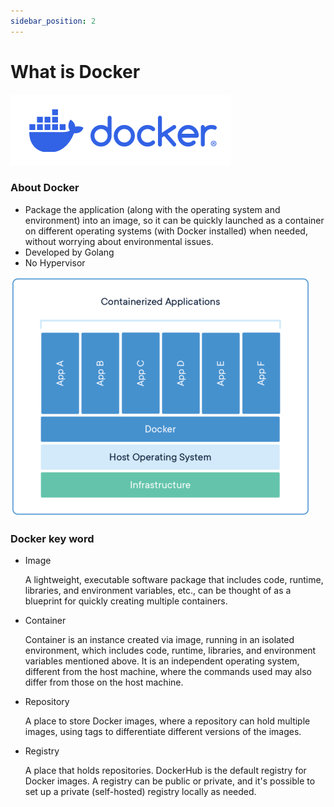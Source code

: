 ```yaml
---
sidebar_position: 2
---
```


# What is Docker

![Untitled](What%20is%20Docker/Untitled.png)

### About Docker

- Package the application (along with the operating system and environment) into an image, so it can be quickly launched as a container on different operating systems (with Docker installed) when needed, without worrying about environmental issues.
- Developed by Golang
- No Hypervisor

![Untitled](What%20is%20Docker/Untitled%201.png)

### Docker key word

- Image
    
    A lightweight, executable software package that includes code, runtime, libraries, and environment variables, etc., can be thought of as a blueprint for quickly creating multiple containers.
    
- Container
    
    Container is an instance created via image, running in an isolated environment, which includes code, runtime, libraries, and environment variables mentioned above. It is an independent operating system, different from the host machine, where the commands used may also differ from those on the host machine.
    
- Repository
    
    A place to store Docker images, where a repository can hold multiple images, using tags to differentiate different versions of the images.
    
- Registry
    
    A place that holds repositories. DockerHub is the default registry for Docker images. A registry can be public or private, and it's possible to set up a private (self-hosted) registry locally as needed.
    

###
